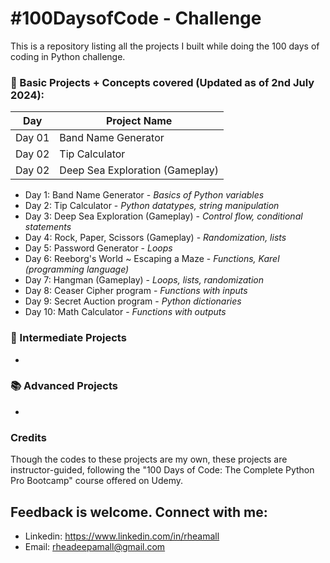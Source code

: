 # #100DaysofCode - Challenge
This is a repository listing all the projects I built while doing the 100 days of coding in Python challenge.

### 📖 Basic Projects + Concepts covered (Updated as of 2nd July 2024):

| Day     | Project Name                             |
| ------- | -------------                            |
| Day 01  | Band Name Generator                      |
| Day 02  | Tip Calculator                           |
| Day 02  | Deep Sea Exploration (Gameplay)          |

  - Day 1: Band Name Generator - *Basics of Python variables*
  - Day 2: Tip Calculator - *Python datatypes, string manipulation*
  - Day 3: Deep Sea Exploration (Gameplay) - *Control flow, conditional statements*
  - Day 4: Rock, Paper, Scissors (Gameplay) - *Randomization, lists*
  - Day 5: Password Generator - *Loops*
  - Day 6: Reeborg's World ~ Escaping a Maze - *Functions, Karel (programming language)*
  - Day 7: Hangman (Gameplay) - *Loops, lists, randomization*
  - Day 8: Ceaser Cipher program - *Functions with inputs*
  - Day 9: Secret Auction program - *Python dictionaries*
  - Day 10: Math Calculator - *Functions with outputs*

### 📔 Intermediate Projects
  -

### 📚 Advanced Projects
  -

### Credits
Though the codes to these projects are my own, these projects are instructor-guided, following the "100 Days of Code: The Complete Python Pro Bootcamp" course offered on Udemy.

## Feedback is welcome. Connect with me:
- Linkedin: https://www.linkedin.com/in/rheamall
- Email: rheadeepamall@gmail.com
